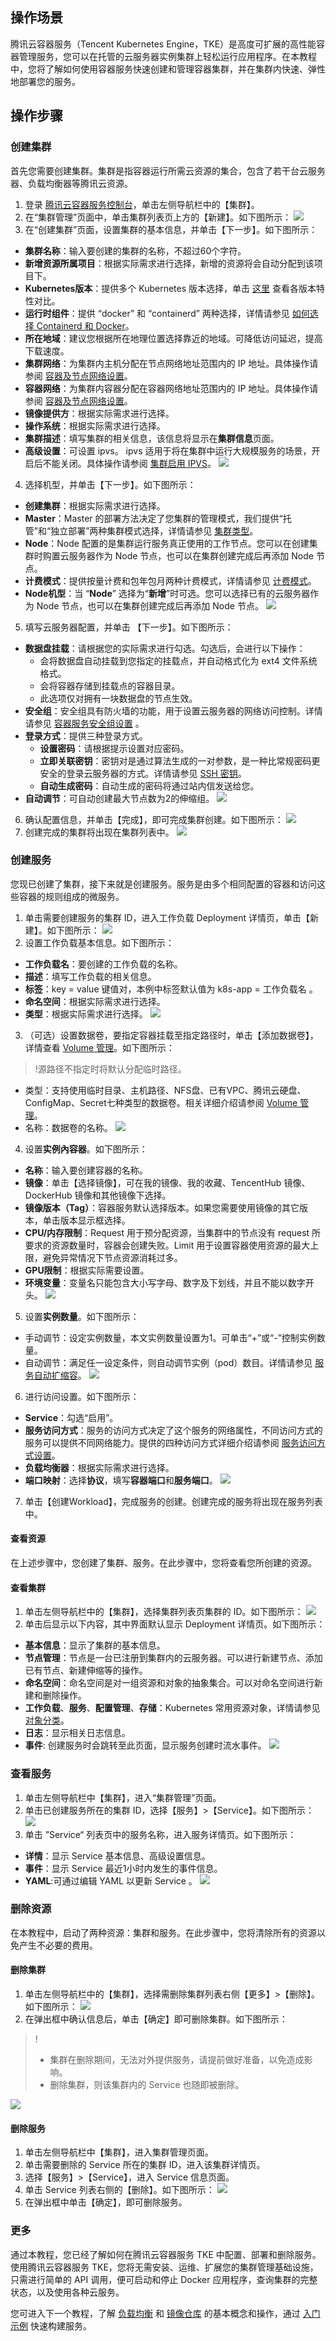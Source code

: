 ## 操作场景
腾讯云容器服务（Tencent Kubernetes Engine，TKE）是高度可扩展的高性能容器管理服务，您可以在托管的云服务器实例集群上轻松运行应用程序。在本教程中，您将了解如何使用容器服务快速创建和管理容器集群，并在集群内快速、弹性地部署您的服务。

## 操作步骤
### 创建集群
首先您需要创建集群。集群是指容器运行所需云资源的集合，包含了若干台云服务器、负载均衡器等腾讯云资源。
1. 登录 [腾讯云容器服务控制台](https://console.cloud.tencent.com/tke2)，单击左侧导航栏中的【集群】。
2. 在“集群管理”页面中，单击集群列表页上方的【新建】。如下图所示：
![](https://main.qcloudimg.com/raw/2030c77934c3420929e96949a58b941d.png)
3. 在“创建集群”页面，设置集群的基本信息，并单击【下一步】。如下图所示：
 - **集群名称**：输入要创建的集群的名称，不超过60个字符。
 - **新增资源所属项目**：根据实际需求进行选择，新增的资源将会自动分配到该项目下。
 - **Kubernetes版本**：提供多个 Kubernetes 版本选择，单击 [这里](https://kubernetes.io/docs/home/supported-doc-versions/) 查看各版本特性对比。
 - **运行时组件**：提供 “docker” 和 “containerd” 两种选择，详情请参见 [如何选择 Containerd 和 Docker](https://intl.cloud.tencent.com/document/product/457/31088)。
 - **所在地域**：建议您根据所在地理位置选择靠近的地域。可降低访问延迟，提高下载速度。
 - **集群网络**：为集群内主机分配在节点网络地址范围内的 IP 地址。具体操作请参阅 [容器及节点网络设置](https://intl.cloud.tencent.com/document/product/457/9083)。
 - **容器网络**：为集群内容器分配在容器网络地址范围内的 IP 地址。具体操作请参阅 [容器及节点网络设置](https://intl.cloud.tencent.com/document/product/457/9083)。
 - **镜像提供方**：根据实际需求进行选择。
 - **操作系统**：根据实际需求进行选择。
 - **集群描述**：填写集群的相关信息，该信息将显示在**集群信息**页面。
 - **高级设置**：可设置 ipvs。
 ipvs 适用于将在集群中运行大规模服务的场景，开启后不能关闭。具体操作请参阅 [集群启用 IPVS](https://intl.cloud.tencent.com/document/product/457/30641)。
![](https://main.qcloudimg.com/raw/22730e294cc4c6db7f0ff5e2fb914b5f.png)
4. 选择机型，并单击【下一步】。如下图所示：
 - **创建集群**：根据实际需求进行选择。
 - **Master**：Master 的部署方法决定了您集群的管理模式，我们提供“托管”和“独立部署”两种集群模式选择，详情请参见 [集群类型](https://intl.cloud.tencent.com/document/product/457/30635#.E9.9B.86.E7.BE.A4.E7.B1.BB.E5.9E.8B)。
 - **Node**：Node 配置的是集群运行服务真正使用的工作节点。您可以在创建集群时购置云服务器作为 Node 节点，也可以在集群创建完成后再添加 Node 节点。
 - **计费模式**：提供按量计费和包年包月两种计费模式，详情请参见 [计费模式](https://intl.cloud.tencent.com/document/product/213/2180)。
 - **Node机型**：当 “**Node**” 选择为“**新增**”时可选。您可以选择已有的云服务器作为 Node 节点，也可以在集群创建完成后再添加 Node 节点。
![](https://main.qcloudimg.com/raw/d8ab3e98f9ac97bcccf2cee7bf3a9215.png)
5. 填写云服务器配置，并单击 【下一步】。如下图所示：
 - **数据盘挂载**：请根据您的实际需求进行勾选。勾选后，会进行以下操作：
    - 会将数据盘自动挂载到您指定的挂载点，并自动格式化为 ext4 文件系统格式。
    - 会将容器存储到挂载点的容器目录。
    - 此选项仅对拥有一块数据盘的节点生效。
 - **安全组**：安全组具有防火墙的功能，用于设置云服务器的网络访问控制。详情请参见  [容器服务安全组设置](https://intl.cloud.tencent.com/document/product/457/9084) 。
 - **登录方式**：提供三种登录方式。
    - **设置密码**：请根据提示设置对应密码。
    - **立即关联密钥**：密钥对是通过算法生成的一对参数，是一种比常规密码更安全的登录云服务器的方式。详情请参见  [SSH 密钥](https://intl.cloud.tencent.com/document/product/213/6092)。
    - **自动生成密码**：自动生成的密码将通过站内信发送给您。
 - **自动调节**：可自动创建最大节点数为2的伸缩组。
![](https://main.qcloudimg.com/raw/df4c4bf407f1d01cdc81850b84c9adfe.png)
6. 确认配置信息，并单击【完成】，即可完成集群创建。如下图所示：
![](https://main.qcloudimg.com/raw/eb8bbe8cc2073b14f6a979309bb091c4.png)
7. 创建完成的集群将出现在集群列表中。
![](https://main.qcloudimg.com/raw/2ed7cbabf7dbb4bc3ecc23b0c102c1d5.png)

### 创建服务
您现已创建了集群，接下来就是创建服务。服务是由多个相同配置的容器和访问这些容器的规则组成的微服务。
1. 单击需要创建服务的集群 ID，进入工作负载 Deployment 详情页，单击【新建】。如下图所示：
![](https://main.qcloudimg.com/raw/c1ab530a5629036aa235e2b178cda652.png)
2. 设置工作负载基本信息。如下图所示：
 - **工作负载名**：要创建的工作负载的名称。
 - **描述**：填写工作负载的相关信息。
 - **标签**：key = value 键值对，本例中标签默认值为 k8s-app = 工作负载名 。
 - **命名空间**：根据实际需求进行选择。
 - **类型**：根据实际需求进行选择。
![](https://main.qcloudimg.com/raw/e28e621a11ff5e99aa7ad2349634f57b.png)
3. （可选）设置数据卷，要指定容器挂载至指定路径时，单击【添加数据卷】，详情查看 [Volume 管理](https://intl.cloud.tencent.com/document/product/457/30678)。如下图所示：
>!源路径不指定时将默认分配临时路径。
> 
 - 类型：支持使用临时目录、主机路径、NFS盘、已有VPC、腾讯云硬盘、ConfigMap、Secret七种类型的数据卷。相关详细介绍请参阅 [Volume 管理](https://intl.cloud.tencent.com/document/product/457/30678)。
 - 名称：数据卷的名称。
![](https://main.qcloudimg.com/raw/7d69d00f2b00b4d0d3a12c49fbbabaa7.png)
4. 设置**实例內容器**。如下图所示：
 - **名称**：输入要创建容器的名称。
 - **镜像**：单击【选择镜像】，可在我的镜像、我的收藏、TencentHub 镜像、DockerHub 镜像和其他镜像下选择。
 - **镜像版本（Tag）**：容器服务默认选择版本。如果您需要使用镜像的其它版本，单击版本显示框选择。
 - **CPU/内存限制**：Request 用于预分配资源，当集群中的节点没有 request 所要求的资源数量时，容器会创建失败。Limit 用于设置容器使用资源的最大上限，避免异常情况下节点资源消耗过多。
 - **GPU限制**：根据实际需要设置。
 - **环境变量**：变量名只能包含大小写字母、数字及下划线，并且不能以数字开头。
![](https://main.qcloudimg.com/raw/bb379e8f502bb81375cd3b1fcb5649d9.png)
5. 设置**实例数量**。如下图所示：
 - 手动调节：设定实例数量，本文实例数量设置为1。可单击“+”或“-”控制实例数量。
 - 自动调节：满足任一设定条件，则自动调节实例（pod）数目。详情请参见 [服务自动扩缩容]()。
![](https://main.qcloudimg.com/raw/43ec0d5015d4ed9a73741d67194fc523.png)
6. 进行访问设置。如下图所示：
 - **Service**：勾选“启用”。
 - **服务访问方式**：服务的访问方式决定了这个服务的网络属性，不同访问方式的服务可以提供不同网络能力。提供的四种访问方式详细介绍请参阅 [服务访问方式设置](https://intl.cloud.tencent.com/document/product/457/9098)。
 - **负载均衡器**：根据实际需求进行选择。
 - **端口映射**：选择**协议**，填写**容器端口**和**服务端口**。
![](https://main.qcloudimg.com/raw/9108be0e87972cace70db6f2d88ada35.png)
7. 单击【创建Workload】，完成服务的创建。创建完成的服务将出现在服务列表中。

#### 查看资源
在上述步骤中，您创建了集群、服务。在此步骤中，您将查看您所创建的资源。
#### 查看集群
1. 单击左侧导航栏中的【集群】，选择集群列表页集群的 ID。如下图所示：
![](https://main.qcloudimg.com/raw/6538c2c2b3d0317aa6565b0252af1d01.png)
2. 单击后显示以下内容，其中界面默认显示 Deployment 详情页。如下图所示：
 - **基本信息**：显示了集群的基本信息。
 - **节点管理**：节点是一台已注册到集群内的云服务器。可以进行新建节点、添加已有节点、新建伸缩等的操作。
 - **命名空间**：命名空间是对一组资源和对象的抽象集合。可以对命名空间进行新建和删除操作。
 - **工作负载**、**服务**、**配置管理**、**存储**：Kubernetes 常用资源对象，详情请参见 [对象分类](https://intl.cloud.tencent.com/document/product/457/30658#.E5.AF.B9.E8.B1.A1.E5.88.86.E7.B1.BB)。
 - **日志**：显示相关日志信息。
 - **事件**: 创建服务时会跳转至此页面，显示服务创建时流水事件。
![](https://main.qcloudimg.com/raw/7935bbbde94b7792d49f6f0891d03624.png)

### 查看服务
1. 单击左侧导航栏中【集群】，进入“集群管理”页面。
2. 单击已创建服务所在的集群 ID，选择【服务】>【Service】。如下图所示：
![](https://main.qcloudimg.com/raw/a99b77041c76ebb1cfefc346f2474d16.png)
3. 单击 ”Service“ 列表页中的服务名称，进入服务详情页。如下图所示：
 - **详情**：显示 Service 基本信息、高级设置信息。
 - **事件**：显示 Service 最近1小时内发生的事件信息。
 - **YAML**:可通过编辑 YAML 以更新 Service 。
![](https://main.qcloudimg.com/raw/a3e561c8d6c26482fa70d3712e950c50.png)

### 删除资源
在本教程中，启动了两种资源：集群和服务。在此步骤中，您将清除所有的资源以免产生不必要的费用。
#### 删除集群
1. 单击左侧导航栏中的【集群】，选择需删除集群列表右侧【更多】>【删除】。如下图所示：
![](https://main.qcloudimg.com/raw/6b8048359485601d8625d3a477c7872a.png)
2. 在弹出框中确认信息后，单击【确定】即可删除集群。如下图所示：
>!
>- 集群在删除期间，无法对外提供服务，请提前做好准备，以免造成影响。
>- 删除集群，则该集群内的 Service 也随即被删除。
>
![](https://main.qcloudimg.com/raw/5545bd2fa5728b7cdcfbe780c5fecc46.png)


#### 删除服务
1. 单击左侧导航栏中【集群】，进入集群管理页面。
2. 单击需要删除的 Service 所在的集群 ID，进入该集群详情页。
3. 选择【服务】>【Service】，进入 Service 信息页面。
4. 单击 Service 列表右侧的【删除】。如下图所示：
![](https://main.qcloudimg.com/raw/ed65f1fa96dc1506472d9adb986071d9.png)
5. 在弹出框中单击【确定】，即可删除服务。

### 更多
通过本教程，您已经了解如何在腾讯云容器服务 TKE 中配置、部署和删除服务。使用腾讯云容器服务 TKE，您将无需安装、运维、扩展您的集群管理基础设施，只需进行简单的 API 调用，便可启动和停止 Docker 应用程序，查询集群的完整状态，以及使用各种云服务。

您可进入下一个教程，了解 [负载均衡](https://intl.cloud.tencent.com/document/product/457/9110) 和 [镜像仓库](https://intl.cloud.tencent.com/document/product/457/9118) 的基本概念和操作，通过 [入门示例](https://intl.cloud.tencent.com/document/product/457/11138) 快速构建服务。

​                                          
